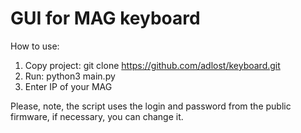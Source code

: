 # GUI for MAG keyboard
How to use:
1. Copy project: git clone https://github.com/adlost/keyboard.git
2. Run: python3 main.py
3. Enter IP of your MAG

Please, note, the script uses the login and password from the public firmware, if necessary, you can change it.
